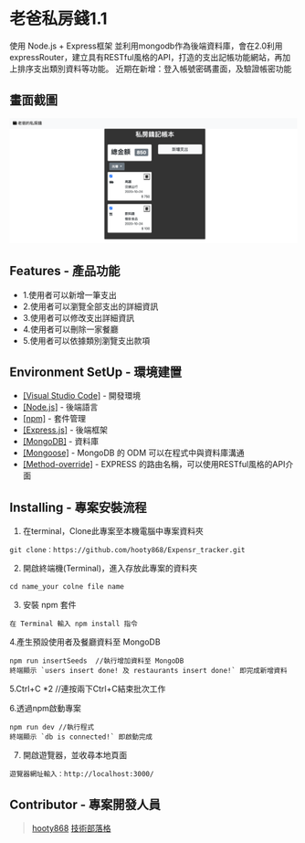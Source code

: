 # 老爸私房錢1.1

使用 Node.js + Express框架 並利用mongodb作為後端資料庫，會在2.0利用expressRouter，建立具有RESTful風格的API，打造的支出記帳功能網站，再加上排序支出類別資料等功能。
近期在新增：登入帳號密碼畫面，及驗證帳密功能

## 畫面截圖
![首頁](https://github.com/hooty868/Expensr_tracker/blob/main/public/screenshot/screenshot20101025.png)

## Features - 產品功能

* 1.使用者可以新增一筆支出
* 2.使用者可以瀏覽全部支出的詳細資訊
* 3.使用者可以修改支出詳細資訊
* 4.使用者可以刪除一家餐廳
* 5.使用者可以依據類別瀏覽支出款項

## Environment SetUp - 環境建置

- [[Visual Studio Code]](https://visualstudio.microsoft.com/zh-hant/) - 開發環境
- [[Node.js]](https://nodejs.org/en/) - 後端語言
- [[npm]](https://www.npmjs.com/) - 套件管理
- [[Express.js]](https://expressjs.com/) - 後端框架
- [[MongoDB]](https://www.mongodb.com/) - 資料庫
- [[Mongoose]](https://www.npmjs.com/package/mongoose) - MongoDB 的 ODM 可以在程式中與資料庫溝通
- [[Method-override]](https://www.npmjs.com/package/method-override) - EXPRESS 的路由名稱，可以使用RESTful風格的API介面


## Installing - 專案安裝流程

1. 在terminal，Clone此專案至本機電腦中專案資料夾

```
git clone：https://github.com/hooty868/Expensr_tracker.git
```

2. 開啟終端機(Terminal)，進入存放此專案的資料夾

```
cd name_your colne file name
```

3. 安裝 npm 套件

```
在 Terminal 輸入 npm install 指令
```

4.產生預設使用者及餐廳資料至 MongoDB

```
npm run insertSeeds  //執行增加資料至 MongoDB
終端顯示 `users insert done! 及 restaurants insert done!` 即完成新增資料

```
5.Ctrl+C *2  //連按兩下Ctrl+C結束批次工作

6.透過npm啟動專案

```
npm run dev //執行程式
終端顯示 `db is connected!` 即啟動完成
```

7. 開啟遊覽器，並收尋本地頁面

```
遊覽器網址輸入：http://localhost:3000/
```

## Contributor - 專案開發人員

> [hooty868](https://github.com/hooty868)
> [技術部落格](https://medium.com/@hooty868)
